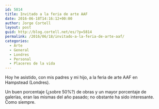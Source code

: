 ```yaml
---
id: 5814
title: Invitado a la feria de arte AAF
date: 2016-06-18T14:16:12+00:00
author: Jorge Cortell
layout: post
guid: http://blog.cortell.net/es/?p=5814
permalink: /2016/06/18/invitado-a-la-feria-de-arte-aaf/
categories:
  - Arte
  - General
  - Londres
  - Personal
  - Placeres de la vida
---
```


  
Hoy he asistido, con mis padres y mi hijo, a la feria de arte AAF en Hampstead (Londres).

Un buen porcentaje (¿sobre 50%?) de obras y un mayor porcentaje de galerías, eran las mismas del año pasado; no obstante ha sido interesante. Como siempre.